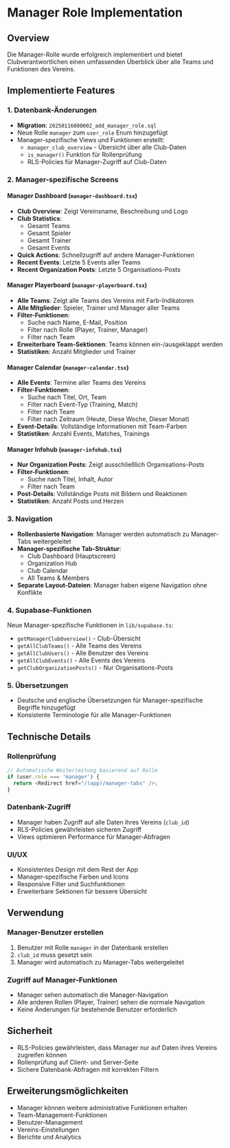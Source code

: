 # Manager Role Implementation

## Overview
Die Manager-Rolle wurde erfolgreich implementiert und bietet Clubverantwortlichen einen umfassenden Überblick über alle Teams und Funktionen des Vereins.

## Implementierte Features

### 1. Datenbank-Änderungen
- **Migration**: `20250116000002_add_manager_role.sql`
- Neue Rolle `manager` zum `user_role` Enum hinzugefügt
- Manager-spezifische Views und Funktionen erstellt:
  - `manager_club_overview` - Übersicht über alle Club-Daten
  - `is_manager()` Funktion für Rollenprüfung
  - RLS-Policies für Manager-Zugriff auf Club-Daten

### 2. Manager-spezifische Screens

#### Manager Dashboard (`manager-dashboard.tsx`)
- **Club Overview**: Zeigt Vereinsname, Beschreibung und Logo
- **Club Statistics**: 
  - Gesamt Teams
  - Gesamt Spieler
  - Gesamt Trainer
  - Gesamt Events
- **Quick Actions**: Schnellzugriff auf andere Manager-Funktionen
- **Recent Events**: Letzte 5 Events aller Teams
- **Recent Organization Posts**: Letzte 5 Organisations-Posts

#### Manager Playerboard (`manager-playerboard.tsx`)
- **Alle Teams**: Zeigt alle Teams des Vereins mit Farb-Indikatoren
- **Alle Mitglieder**: Spieler, Trainer und Manager aller Teams
- **Filter-Funktionen**:
  - Suche nach Name, E-Mail, Position
  - Filter nach Rolle (Player, Trainer, Manager)
  - Filter nach Team
- **Erweiterbare Team-Sektionen**: Teams können ein-/ausgeklappt werden
- **Statistiken**: Anzahl Mitglieder und Trainer

#### Manager Calendar (`manager-calendar.tsx`)
- **Alle Events**: Termine aller Teams des Vereins
- **Filter-Funktionen**:
  - Suche nach Titel, Ort, Team
  - Filter nach Event-Typ (Training, Match)
  - Filter nach Team
  - Filter nach Zeitraum (Heute, Diese Woche, Dieser Monat)
- **Event-Details**: Vollständige Informationen mit Team-Farben
- **Statistiken**: Anzahl Events, Matches, Trainings

#### Manager Infohub (`manager-infohub.tsx`)
- **Nur Organization Posts**: Zeigt ausschließlich Organisations-Posts
- **Filter-Funktionen**:
  - Suche nach Titel, Inhalt, Autor
  - Filter nach Team
- **Post-Details**: Vollständige Posts mit Bildern und Reaktionen
- **Statistiken**: Anzahl Posts und Herzen

### 3. Navigation
- **Rollenbasierte Navigation**: Manager werden automatisch zu Manager-Tabs weitergeleitet
- **Manager-spezifische Tab-Struktur**:
  - Club Dashboard (Hauptscreen)
  - Organization Hub
  - Club Calendar
  - All Teams & Members
- **Separate Layout-Dateien**: Manager haben eigene Navigation ohne Konflikte

### 4. Supabase-Funktionen
Neue Manager-spezifische Funktionen in `lib/supabase.ts`:
- `getManagerClubOverview()` - Club-Übersicht
- `getAllClubTeams()` - Alle Teams des Vereins
- `getAllClubUsers()` - Alle Benutzer des Vereins
- `getAllClubEvents()` - Alle Events des Vereins
- `getClubOrganizationPosts()` - Nur Organisations-Posts

### 5. Übersetzungen
- Deutsche und englische Übersetzungen für Manager-spezifische Begriffe hinzugefügt
- Konsistente Terminologie für alle Manager-Funktionen

## Technische Details

### Rollenprüfung
```typescript
// Automatische Weiterleitung basierend auf Rolle
if (user.role === 'manager') {
  return <Redirect href="/(app)/manager-tabs" />;
}
```

### Datenbank-Zugriff
- Manager haben Zugriff auf alle Daten ihres Vereins (`club_id`)
- RLS-Policies gewährleisten sicheren Zugriff
- Views optimieren Performance für Manager-Abfragen

### UI/UX
- Konsistentes Design mit dem Rest der App
- Manager-spezifische Farben und Icons
- Responsive Filter und Suchfunktionen
- Erweiterbare Sektionen für bessere Übersicht

## Verwendung

### Manager-Benutzer erstellen
1. Benutzer mit Rolle `manager` in der Datenbank erstellen
2. `club_id` muss gesetzt sein
3. Manager wird automatisch zu Manager-Tabs weitergeleitet

### Zugriff auf Manager-Funktionen
- Manager sehen automatisch die Manager-Navigation
- Alle anderen Rollen (Player, Trainer) sehen die normale Navigation
- Keine Änderungen für bestehende Benutzer erforderlich

## Sicherheit
- RLS-Policies gewährleisten, dass Manager nur auf Daten ihres Vereins zugreifen können
- Rollenprüfung auf Client- und Server-Seite
- Sichere Datenbank-Abfragen mit korrekten Filtern

## Erweiterungsmöglichkeiten
- Manager können weitere administrative Funktionen erhalten
- Team-Management-Funktionen
- Benutzer-Management
- Vereins-Einstellungen
- Berichte und Analytics
